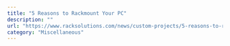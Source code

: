 ```yaml
---
title: "5 Reasons to Rackmount Your PC"
description: ""
url: "https://www.racksolutions.com/news/custom-projects/5-reasons-to-rackmount-pc/"
category: "Miscellaneous"
---
```

